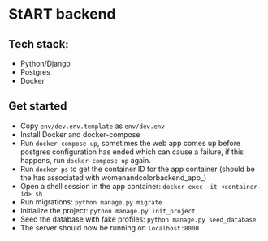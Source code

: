 # StART backend

## Tech stack:
- Python/Django
- Postgres
- Docker

## Get started
- Copy `env/dev.env.template` as `env/dev.env`
- Install Docker and docker-compose
- Run `docker-compose up`, sometimes the web app comes up before postgres configuration has ended which can cause a failure, if this happens, run `docker-compose up` again.
- Run `docker ps` to get the container ID for the app container (should be the has associated with womenandcolorbackend_app_)
- Open a shell session in the app container: `docker exec -it <container-id> sh`
- Run migrations: `python manage.py migrate`
- Initialize the project: `python manage.py init_project`
- Seed the database with fake profiles: `python manage.py seed_database`
- The server should now be running on `localhost:8000`

